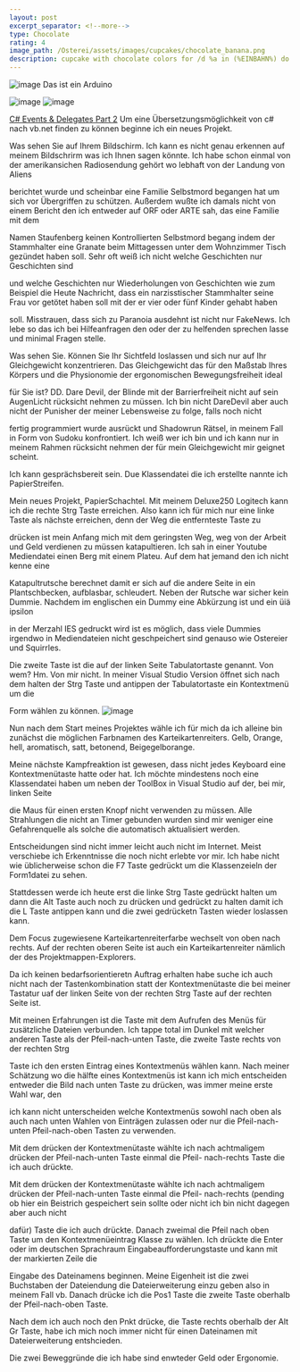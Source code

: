 ```yaml
---
layout: post
excerpt_separator: <!--more-->
type: Chocolate
rating: 4
image_path: /Osterei/assets/images/cupcakes/chocolate_banana.png
description: cupcake with chocolate colors for /d %a in (%EINBAHN%) do dir /b %a
---
```

![image](https://user-images.githubusercontent.com/75255909/178091603-082e0afc-2138-4e67-82eb-c38e56529574.png)
Das ist ein Arduino

![image](https://user-images.githubusercontent.com/75255909/178091626-0c200fa1-df83-4180-9e16-32e51a81bdb8.png)
![image](https://user-images.githubusercontent.com/75255909/178091748-bab24742-78cf-48d0-845b-0279df2e330b.png)

[C# Events & Delegates Part 2](https://www.youtube.com/watch?v=D29ZfSasjVk)
Um eine Übersetzungsmöglichkeit von c# nach vb.net finden zu können beginne ich ein neues Projekt.

Was sehen Sie auf Ihrem Bildschirm. Ich kann es nicht genau erkennen auf meinem Bildschrirm was ich Ihnen sagen
könnte. Ich habe schon einmal von der amerikansichen Radiosendung gehört wo lebhaft von der Landung von Aliens

berichtet wurde und scheinbar eine Familie Selbstmord begangen hat um sich vor Übergriffen zu schützen. Außerdem
wußte ich damals nicht von einem Bericht den ich entweder auf ORF oder ARTE sah, das eine Familie mit dem

Namen Staufenberg keinen Kontrollierten Selbstmord begang indem der Stammhalter eine Granate beim Mittagessen
unter dem Wohnzimmer Tisch gezündet haben soll. Sehr oft weiß ich nicht welche Geschichten nur Geschichten sind

und welche Geschichten nur Wiederholungen von Geschichten wie zum Beispiel die Heute Nachricht, dass ein
narzisstischer Stammhalter seine Frau vor getötet haben soll mit der er vier oder fünf Kinder gehabt haben

soll. Misstrauen, dass sich zu Paranoia ausdehnt ist nicht nur FakeNews. Ich lebe so das ich bei Hilfeanfragen
den oder der zu helfenden sprechen lasse und minimal Fragen stelle.

Was sehen Sie. Können Sie Ihr Sichtfeld loslassen und sich nur auf Ihr Gleichgewicht konzentrieren. Das
Gleichgewicht das für den Maßstab Ihres Körpers und die Physionomie der ergonomischen Bewegungsfreiheit ideal

für Sie ist? DD. Dare Devil, der Blinde mit der Barrierfreiheit nicht auf sein AugenLicht rücksicht nehmen zu
müssen. Ich bin nicht DareDevil aber auch nicht der Punisher der meiner Lebensweise zu folge, falls noch nicht

fertig programmiert wurde ausrückt und Shadowrun Rätsel, in meinem Fall in Form von Sudoku konfrontiert. Ich weiß
wer ich bin und ich kann nur in meinem Rahmen rücksicht nehmen der für mein Gleichgewicht mir geignet scheint.

Ich kann gesprächsbereit sein. Due Klassendatei die ich erstellte nannte ich PapierStreifen.

Mein neues Projekt, PapierSchachtel. Mit meinem Deluxe250 Logitech kann ich die rechte Strg Taste erreichen.
Also kann ich für mich nur eine linke Taste als nächste erreichen, denn der Weg die entfernteste Taste zu

drücken ist mein Anfang mich mit dem geringsten Weg, weg von der Arbeit und Geld verdienen zu müssen katapultieren.
Ich sah in einer Youtube Mediendatei einen Berg mit einem Plateu. Auf dem hat jemand den ich nicht kenne eine

Katapultrutsche berechnet damit er sich auf die andere Seite in ein Plantschbecken, aufblasbar, schleudert.
Neben der Rutsche war sicher kein Dummie. Nachdem im englischen ein Dummy eine Abkürzung ist und ein üiä ipsilon

in der Merzahl IES gedruckt wird ist es möglich, dass viele Dummies irgendwo in Mediendateien nicht geschpeichert
sind genauso wie Ostereier und Squirrles.

Die zweite Taste ist die auf der linken Seite Tabulatortaste genannt. Von wem? Hm. Von mir nicht. In meiner Visual
Studio Version öffnet sich nach dem halten der Strg Taste und antippen der Tabulatortaste ein Kontextmenü um die

Form wählen zu können.
![image](https://user-images.githubusercontent.com/75255909/178361487-00a67993-5e26-4238-a1ab-d2bcf8560a82.png)

Nun nach dem Start meines Projektes wähle ich für mich da ich alleine bin zunächst die möglichen Farbnamen des
Karteikartenreiters. Gelb, Orange, hell, aromatisch, satt, betonend, Beigegelborange.

Meine nächste Kampfreaktion ist gewesen, dass nicht jedes Keyboard eine Kontextmenütaste hatte oder hat. Ich möchte
mindestens noch eine Klassendatei haben um neben der ToolBox in Visual Studio auf der, bei mir, linken Seite

die Maus für einen ersten Knopf nicht verwenden zu müssen. Alle Strahlungen die nicht an Timer gebunden wurden sind
mir weniger eine Gefahrenquelle als solche die automatisch aktualisiert werden.

Entscheidungen sind nicht immer leicht auch nicht im Internet. Meist verschiebe ich Erkenntnisse die noch nicht erlebte
vor mir. Ich habe nicht wie üblicherweise schon die F7 Taste gedrückt um die Klassenzeieln der Form1datei zu sehen.

Stattdessen werde ich heute erst die linke Strg Taste gedrückt halten um dann die Alt Taste auch noch zu drücken und
gedrückt zu halten damit ich die L Taste antippen kann und die zwei gedrücketn Tasten wieder loslassen kann.

Dem Focus zugewiesene Karteikartenreiterfarbe wechselt von oben nach rechts. Auf der rechten oberen Seite ist auch
ein Karteikartenreiter nämlich der des Projektmappen-Explorers.

Da ich keinen bedarfsorientieretn Auftrag erhalten habe suche ich auch nicht nach der Tastenkombination statt der
Kontextmenütaste die bei meiner Tastatur uaf der linken Seite von der rechten Strg Taste auf der rechten Seite ist.

Mit meinen Erfahrungen ist die Taste mit dem Aufrufen des Menüs für zusätzliche Dateien verbunden. Ich tappe total
im Dunkel mit welcher anderen Taste als der Pfeil-nach-unten Taste, die zweite Taste rechts von der rechten Strg

Taste ich den ersten Eintrag eines Kontextmenüs wählen kann. Nach meiner Schätzung wo die hälfte eines Kontextmenüs
ist kann ich mich entscheiden entweder die Bild nach unten Taste zu drücken, was immer meine erste Wahl war, den

ich kann nicht unterscheiden welche Kontextmenüs sowohl nach oben als auch nach unten Wahlen von Einträgen zulassen
oder nur die Pfeil-nach-unten Pfeil-nach-oben Tasten zu verwenden.

Mit dem drücken der Kontextmenütaste wählte ich nach achtmaligem drücken der Pfeil-nach-unten Taste einmal die Pfeil-
nach-rechts Taste die ich auch drückte.

Mit dem drücken der Kontextmenütaste wählte ich nach achtmaligem drücken der Pfeil-nach-unten Taste einmal die Pfeil-
nach-rechts (pending ob hier ein Beistrich gespeichert sein sollte oder nicht ich bin nicht dagegen aber auch nicht

dafür) Taste die ich auch drückte. Danach zweimal die Pfeil nach oben Taste um den Kontextmenüeintrag Klasse zu wählen.
Ich drückte die Enter oder im deutschen Sprachraum Eingabeaufforderungstaste und kann mit der markierten Zeile die

Eingabe des Dateinamens beginnen. Meine Eigenheit ist die zwei Buchstaben der Dateiendung die Dateierweiterung einzu
geben also in meinem Fall vb. Danach drücke ich die Pos1 Taste die zweite Taste oberhalb der Pfeil-nach-oben Taste.

Nach dem ich auch noch den Pnkt drücke, die Taste rechts oberhalb der Alt Gr Taste, habe ich mich noch immer nicht
für einen Dateinamen mit Dateierweiterung entshcieden.

Die zwei Beweggründe die ich habe sind enwteder Geld oder Ergonomie.
